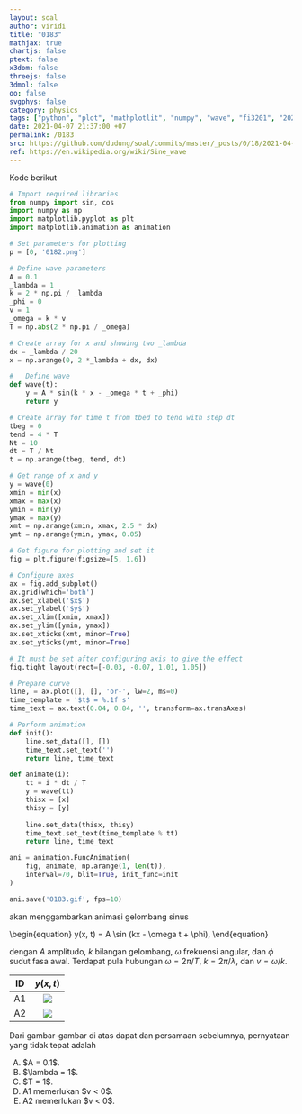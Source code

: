 ```yaml
---
layout: soal
author: viridi
title: "0183"
mathjax: true
chartjs: false
ptext: false
x3dom: false
threejs: false
3dmol: false
oo: false
svgphys: false
category: physics
tags: ["python", "plot", "mathplotlit", "numpy", "wave", "fi3201", "2020-2"]
date: 2021-04-07 21:37:00 +07
permalink: /0183
src: https://github.com/dudung/soal/commits/master/_posts/0/18/2021-04-07-plot-data-3.md
ref: https://en.wikipedia.org/wiki/Sine_wave
---
```

Kode berikut

```python
# Import required libraries
from numpy import sin, cos
import numpy as np
import matplotlib.pyplot as plt
import matplotlib.animation as animation

# Set parameters for plotting
p = [0, '0182.png']

# Define wave parameters
A = 0.1
_lambda = 1
k = 2 * np.pi / _lambda
_phi = 0
v = 1
_omega = k * v
T = np.abs(2 * np.pi / _omega)

# Create array for x and showing two _lambda
dx = _lambda / 20
x = np.arange(0, 2 *_lambda + dx, dx)

#	Define wave
def wave(t):
	y = A * sin(k * x - _omega * t + _phi)
	return y

# Create array for time t from tbed to tend with step dt
tbeg = 0
tend = 4 * T
Nt = 10
dt = T / Nt
t = np.arange(tbeg, tend, dt)

# Get range of x and y
y = wave(0)
xmin = min(x)
xmax = max(x)
ymin = min(y)
ymax = max(y)
xmt = np.arange(xmin, xmax, 2.5 * dx)
ymt = np.arange(ymin, ymax, 0.05)

# Get figure for plotting and set it
fig = plt.figure(figsize=[5, 1.6])

# Configure axes
ax = fig.add_subplot()
ax.grid(which='both')
ax.set_xlabel('$x$')
ax.set_ylabel('$y$')
ax.set_xlim([xmin, xmax])
ax.set_ylim([ymin, ymax])
ax.set_xticks(xmt, minor=True)
ax.set_yticks(ymt, minor=True)

# It must be set after configuring axis to give the effect
fig.tight_layout(rect=[-0.03, -0.07, 1.01, 1.05])

# Prepare curve
line, = ax.plot([], [], 'or-', lw=2, ms=0)
time_template = '$t$ = %.1f s'
time_text = ax.text(0.04, 0.84, '', transform=ax.transAxes)

# Perform animation
def init():
	line.set_data([], [])
	time_text.set_text('')
	return line, time_text

def animate(i):
	tt = i * dt / T
	y = wave(tt)
	thisx = [x]
	thisy = [y]
	
	line.set_data(thisx, thisy)
	time_text.set_text(time_template % tt)
	return line, time_text

ani = animation.FuncAnimation(
	fig, animate, np.arange(1, len(t)),
	interval=70, blit=True, init_func=init
)

ani.save('0183.gif', fps=10)
```

akan menggambarkan animasi gelombang sinus

\begin{equation}
y(x, t) = A \sin (kx - \omega t + \phi), 
\end{equation}

dengan $A$ amplitudo, $k$ bilangan gelombang, $\omega$ frekuensi angular, dan $\phi$ sudut fasa awal. Terdapat pula hubungan $\omega = 2\pi/T$, $k = 2\pi/\lambda$, dan $v = \omega/k$.

ID | $y(x, t)$
:-: | :-:
A1 | ![]({{site.baseurl}}/assets/img/0/18/0183a.gif)
A2 | ![]({{site.baseurl}}/assets/img/0/18/0183b.gif)

Dari gambar-gambar di atas dapat dan persamaan sebelumnya, pernyataan yang tidak tepat adalah

<ol type="A">
<li>$A = 0.1$.
<li>$\lambda = 1$.
<li>$T = 1$.
<li>A1 memerlukan $v < 0$.
<li>A2 memerlukan $v < 0$.
